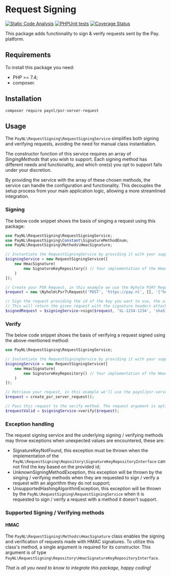 # Request Signing

[![Static Code Analysis](https://github.com/paynl/request-signing/actions/workflows/code-analysis.yaml/badge.svg)](https://github.com/paynl/request-signing/actions/workflows/code-analysis.yaml)
[![PHPUnit tests](https://github.com/paynl/request-signing/actions/workflows/phpunit.yaml/badge.svg)](https://github.com/paynl/request-signing/actions/workflows/phpunit.yaml)
[![Coverage Status](https://coveralls.io/repos/github/paynl/request-signing/badge.svg?branch=main)](https://coveralls.io/github/paynl/request-signing?branch=main)

This package adds functionality to sign & verify requests sent by the Pay. platform.

## Requirements

To install this package you need:

* PHP >= 7.4;
* composer.

## Installation

```
composer require paynl/psr-server-request
```

## Usage

The `PayNL\RequestSigning\RequestSigningService` simplifies both signing and verifying requests, avoiding the need for manual class instantiation. 

The constructor function of this service requires an array of _SingingMethods_ that you wish to support. Each signing method has different needs and functionality, and which one(s) you opt to support falls under your discretion.

By providing the service with the array of these chosen methods, the service can handle the configuration and functionality. This decouples the setup process from your main application logic, allowing a more streamlined integration.

### Signing
The below code snippet shows the basis of singing a request using this package:

```php
use PayNL\RequestSigning\RequestSigningService;
use PayNL\RequestSigning\Constant\SignatureMethodEnum;
use PayNL\RequestSigning\Methods\HmacSignature;

// Instantiate the RequestSigningService by providing it with your supported SigningMethods
$signingService = new RequestSigningService([
    new HmacSignature(
        new SignatureKeyRepository() // Your implementation of the HmacSignatureKeyRepositoryInterface
    )
]);

// Create your PSR Request, in this example we use the Nyholm PSR7 Request
$request = new \Nyholm\Psr7\Request('POST', 'https://pay.nl', [], '{"hello": "world"}')

// Sign the request providing the id of the key you want to use, the algorithm and the signature method
// This will return the given request with the signature headers attached to it
$signedRequest = $signingService->sign($request, 'SL-1234-1234', 'sha512', SignatureMethodEnum::HMAC);
```

### Verify
The below code snippet shows the basis of verifying a request signed using the above-mentioned method:
```php
use PayNL\RequestSigning\RequestSigningService;

// Instantiate the RequestSigningService by providing it with your supported SigningMethods
$signingService = new RequestSigningService([
    new HmacSignature(
        new SignatureKeyRepository() // Your implementation of the HmacSignatureKeyRepositoryInterface
    )
]);

// Retrieve your request, in this example we'll use the paynl/psr-server-request package to create a PSR Server Request from the PHP Global Variables
$request = create_psr_server_request();

// Pass this request to the verify method. The request argument is optional, if not provided it will attempt to create a request using the above-mentioned method.
$requestValid = $signingService->verify($request);
```

### Exception handling

The request signing service and the underlying signing / verifying methods may throw exceptions when unexpected values are encountered, these are:
- SignatureKeyNotFound, this exception must be thrown when the implementation of the `PayNL\RequestSigning\Repository\SignatureKeyRepositoryInterface` can not find the key based on the provided id;
- UnknownSigningMethodException, this exception will be thrown by the singing / verifying methods when they are requested to sign / verify a request with an algorithm they do not support;
- UnsupportedHashingAlgorithmException, this exception will be thrown by the `PayNL\RequestSigning\RequestSigningService` when it is requested to sign / verify a request with a method it doesn't support.

### Supported Signing / Verifying methods
#### HMAC
The `PayNL\RequestSigning\Methods\HmacSignature` class enables the signing and verification of requests made with HMAC signatures.
To utilize this class's method, a single argument is required for its constructor. This argument is of type `PayNL\RequestSigning\Repository\HmacSignatureKeyRepositoryInterface`.

_That is all you need to know to integrate this package, happy coding!_
